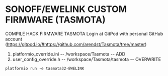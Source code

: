 # SONOFF/EWELINK CUSTOM FIRMWARE (TASMOTA)

COMPILE HACK FIRMWARE TASMOTA
Login at GitPod with personal GitHub account 
(https://gitpod.io/#https://github.com/arendst/Tasmota/tree/master)

1. platformio_override.ini -- /workspace/Tasmota -- ADD
2. user_config_override.h -- /workspace/Tasmota/tasmota -- OVERWRITE

```
platformio run -e tasmota32-EWELINK
```